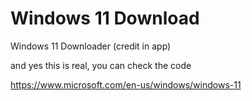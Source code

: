 # Windows 11 Download
Windows 11 Downloader (credit in app)

and yes this is real, you can check the code

https://www.microsoft.com/en-us/windows/windows-11
